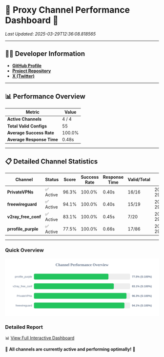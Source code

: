 # 🌟 Proxy Channel Performance Dashboard 🌟

_Last Updated: 2025-03-29T12:36:08.818565_

---

## 👩‍💻 Developer Information

- **[GitHub Profile](https://github.com/4n0nymou3)**  
- **[Project Repository](https://github.com/4n0nymou3/multi-proxy-config-fetcher)**  
- **[X (Twitter)](https://x.com/4n0nymou3)**  

---

## 📊 Performance Overview

| Metric                | Value       |
|-----------------------|-------------|
| **Active Channels**   | 4 / 4       |
| **Total Valid Configs** | 55          |
| **Average Success Rate** | 100.0%      |
| **Average Response Time** | 0.48s       |

---

## 📋 Detailed Channel Statistics

| Channel          | Status     | Score  | Success Rate | Response Time | Valid/Total | Last Success               |
|------------------|------------|--------|--------------|---------------|-------------|----------------------------|
| **PrivateVPNs**  | ✅ Active  | 96.3%  | 100.0% | 0.40s         | 16/16       | 2025-03-29T12:36:08.393773 |
| **freewireguard**  | ✅ Active  | 94.1%  | 100.0% | 0.40s         | 15/19       | 2025-03-29T12:36:08.816828 |
| **v2ray_free_conf**  | ✅ Active  | 83.1%  | 100.0% | 0.45s         | 7/20       | 2025-03-29T12:36:07.961463 |
| **prrofile_purple**  | ✅ Active  | 77.5%  | 100.0% | 0.66s         | 17/86       | 2025-03-29T12:36:07.483059 |

---

### Quick Overview
<div align="center">
  <a href="https://raw.githubusercontent.com/nullluser/NullRepo/refs/heads/main/assets/channel_stats_chart.svg">
    <img src="https://raw.githubusercontent.com/nullluser/NullRepo/refs/heads/main/assets/channel_stats_chart.svg" alt="Source Performance Statistics" width="800">
  </a>
</div>

### Detailed Report
📊 [View Full Interactive Dashboard](https://htmlpreview.github.io/?https://github.com/nullluser/NullRepo/blob/main/assets/performance_report.html)

🎉 **All channels are currently active and performing optimally!** 🎉
